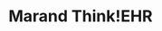 ---
title: Marand Think!EHR
link: http://www.marand-think.com
logo: marand_think_ehr.png

# Events sponsored denoted by `<hackday>` and sponsorship amount/resource
events:
  11-manchester: "£500 towards event costs"
---